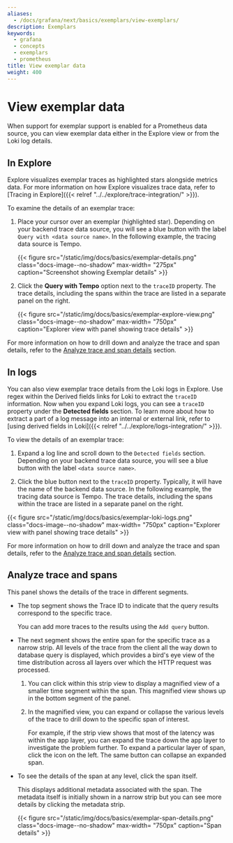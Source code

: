```yaml
---
aliases:
  - /docs/grafana/next/basics/exemplars/view-exemplars/
description: Exemplars
keywords:
  - grafana
  - concepts
  - exemplars
  - prometheus
title: View exemplar data
weight: 400
---
```


# View exemplar data

When support for exemplar support is enabled for a Prometheus data source, you can view exemplar data either in the Explore view or from the Loki log details.

## In Explore

Explore visualizes exemplar traces as highlighted stars alongside metrics data. For more information on how Explore visualizes trace data, refer to [Tracing in Explore]({{< relref "../../explore/trace-integration/" >}}).

To examine the details of an exemplar trace:

1. Place your cursor over an exemplar (highlighted star). Depending on your backend trace data source, you will see a blue button with the label `Query with <data source name>`. In the following example, the tracing data source is Tempo.

   {{< figure src="/static/img/docs/basics/exemplar-details.png" class="docs-image--no-shadow" max-width= "275px" caption="Screenshot showing Exemplar details" >}}

1. Click the **Query with Tempo** option next to the `traceID` property. The trace details, including the spans within the trace are listed in a separate panel on the right.

   {{< figure src="/static/img/docs/basics/exemplar-explore-view.png" class="docs-image--no-shadow" max-width= "750px" caption="Explorer view with panel showing trace details" >}}

For more information on how to drill down and analyze the trace and span details, refer to the [Analyze trace and span details](#analyze-trace-and-spans) section.

## In logs

You can also view exemplar trace details from the Loki logs in Explore. Use regex within the Derived fields links for Loki to extract the `traceID` information. Now when you expand Loki logs, you can see a `traceID` property under the **Detected fields** section. To learn more about how to extract a part of a log message into an internal or external link, refer to [using derived fields in Loki]({{< relref "../../explore/logs-integration/" >}}).

To view the details of an exemplar trace:

1. Expand a log line and scroll down to the `Detected fields` section. Depending on your backend trace data source, you will see a blue button with the label `<data source name>`.

1. Click the blue button next to the `traceID` property. Typically, it will have the name of the backend data source. In the following example, the tracing data source is Tempo. The trace details, including the spans within the trace are listed in a separate panel on the right.

{{< figure src="/static/img/docs/basics/exemplar-loki-logs.png" class="docs-image--no-shadow" max-width= "750px" caption="Explorer view with panel showing trace details" >}}

For more information on how to drill down and analyze the trace and span details, refer to the [Analyze trace and span details](#analyze-trace-and-spans) section.

## Analyze trace and spans

This panel shows the details of the trace in different segments.

- The top segment shows the Trace ID to indicate that the query results correspond to the specific trace.

  You can add more traces to the results using the `Add query` button.

- The next segment shows the entire span for the specific trace as a narrow strip. All levels of the trace from the client all the way down to database query is displayed, which provides a bird's eye view of the time distribution across all layers over which the HTTP request was processed.

  1. You can click within this strip view to display a magnified view of a smaller time segment within the span. This magnified view shows up in the bottom segment of the panel.

  1. In the magnified view, you can expand or collapse the various levels of the trace to drill down to the specific span of interest.

     For example, if the strip view shows that most of the latency was within the app layer, you can expand the trace down the app layer to investigate the problem further. To expand a particular layer of span, click the icon on the left. The same button can collapse an expanded span.

- To see the details of the span at any level, click the span itself.

  This displays additional metadata associated with the span. The metadata itself is initially shown in a narrow strip but you can see more details by clicking the metadata strip.

  {{< figure src="/static/img/docs/basics/exemplar-span-details.png" class="docs-image--no-shadow" max-width= "750px" caption="Span details" >}}

